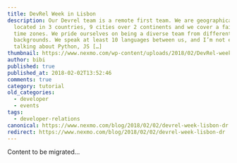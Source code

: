 ```yaml
---
title: DevRel Week in Lisbon
description: Our Devrel team is a remote first team. We are geographically
  located in 3 countries, 9 cities over 2 continents and we cover a fair few
  time zones. We pride ourselves on being a diverse team from different
  backgrounds. We speak at least 10 languages between us, and I’m not even
  talking about Python, JS […]
thumbnail: https://www.nexmo.com/wp-content/uploads/2018/02/DevRel-week-sailing.jpg
author: bibi
published: true
published_at: 2018-02-02T13:52:46
comments: true
category: tutorial
old_categories:
  - developer
  - events
tags:
  - developer-relations
canonical: https://www.nexmo.com/blog/2018/02/02/devrel-week-lisbon-dr
redirect: https://www.nexmo.com/blog/2018/02/02/devrel-week-lisbon-dr
---
```

Content to be migrated...